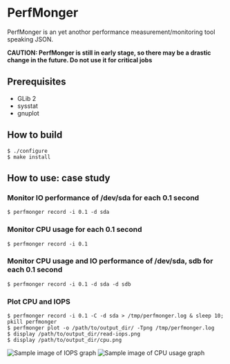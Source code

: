  PerfMonger
============

PerfMonger is an yet anothor performance measurement/monitoring tool
speaking JSON.

**CAUTION: PerfMonger is still in early stage, so there may be a drastic change in the future. Do not use it for critical jobs**

 Prerequisites
---------------

  * GLib 2
  * sysstat
  * gnuplot


 How to build
--------------

    $ ./configure
    $ make install


 How to use: case study
------------------------

### Monitor IO performance of /dev/sda for each 0.1 second

    $ perfmonger record -i 0.1 -d sda

### Monitor CPU usage for each 0.1 second

    $ perfmonger record -i 0.1

### Monitor CPU usage and IO performance of /dev/sda, sdb for each 0.1 second

    $ perfmonger record -i 0.1 -d sda -d sdb

### Plot CPU and IOPS

    $ perfmonger record -i 0.1 -C -d sda > /tmp/perfmonger.log & sleep 10; pkill perfmonger
    $ perfmonger plot -o /path/to/output_dir/ -Tpng /tmp/perfmonger.log
    $ display /path/to/output_dir/read-iops.png
    $ display /path/to/output_dir/cpu.png

![Sample image of IOPS graph](https://raw.github.com/hayamiz/perfmonger/master/misc/sample-read-iops.png)
![Sample image of CPU usage graph](https://raw.github.com/hayamiz/perfmonger/master/misc/sample-cpu.png)
